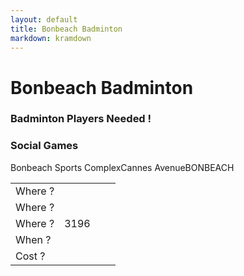 ```yaml
---
layout: default
title: Bonbeach Badminton
markdown: kramdown
---
```

# Bonbeach Badminton
### Badminton Players Needed !
### Social Games
<table>
  <tr>
    <td>Where ?</td>Bonbeach Sports Complex<td></td><td></td><td></td>
  </tr><tr>
    <td>Where ?</td>Cannes Avenue<td></td><td></td><td></td>
  </tr>
  </tr><tr>
    <td>Where ?</td>BONBEACH<td>3196</td><td></td><td></td>
  </tr>
  <tr>
    <td>When ?</td><td></td><td></td><td></td>
  </tr>
  <tr>
    <td>Cost ?</td><td></td><td></td><td></td>
  </tr>
</table>

